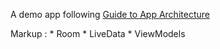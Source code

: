 A demo app following [Guide to App Architecture](https://developer.android.com/jetpack/docs/guide)

 Markup : * Room
          * LiveData
          * ViewModels
